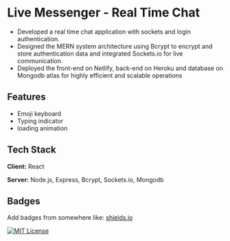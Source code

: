 
# Live Messenger - Real Time Chat

- Developed a real time chat application with sockets and login authentication.
- Designed the MERN system architecture using Bcrypt to encrypt and store authentication data and integrated Sockets.io for live communication. 
- Deployed the front-end on Netlify, back-end on Heroku and database on Mongodb atlas for highly efficient and scalable operations

## Features

- Emoji keyboard
- Typing indicator
- loading animation


## Tech Stack

**Client:** React

**Server:** Node.js, Express, Bcrypt, Sockets.io, Mongodb

## Badges

Add badges from somewhere like: [shields.io](https://shields.io/)

[![MIT License](https://img.shields.io/badge/License-MIT-green.svg)](https://choosealicense.com/licenses/mit/)


